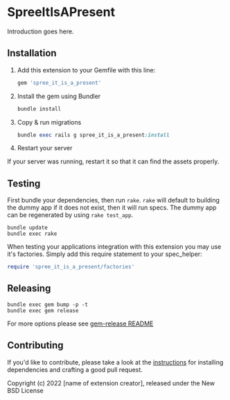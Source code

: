 # SpreeItIsAPresent

Introduction goes here.

## Installation

1. Add this extension to your Gemfile with this line:

    ```ruby
    gem 'spree_it_is_a_present'
    ```

2. Install the gem using Bundler

    ```ruby
    bundle install
    ```

3. Copy & run migrations

    ```ruby
    bundle exec rails g spree_it_is_a_present:install
    ```

4. Restart your server

  If your server was running, restart it so that it can find the assets properly.

## Testing

First bundle your dependencies, then run `rake`. `rake` will default to building the dummy app if it does not exist, then it will run specs. The dummy app can be regenerated by using `rake test_app`.

```shell
bundle update
bundle exec rake
```

When testing your applications integration with this extension you may use it's factories.
Simply add this require statement to your spec_helper:

```ruby
require 'spree_it_is_a_present/factories'
```

## Releasing

```shell
bundle exec gem bump -p -t
bundle exec gem release
```

For more options please see [gem-release README](https://github.com/svenfuchs/gem-release)

## Contributing

If you'd like to contribute, please take a look at the
[instructions](CONTRIBUTING.md) for installing dependencies and crafting a good
pull request.

Copyright (c) 2022 [name of extension creator], released under the New BSD License
